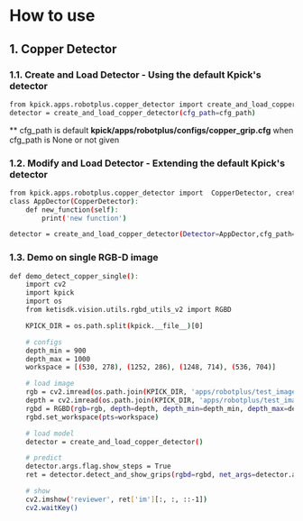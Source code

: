 # How to use
## 1. Copper Detector
### 1.1. Create and Load Detector - Using the default Kpick's detector
```sh
from kpick.apps.robotplus.copper_detector import create_and_load_copper_detector
detector = create_and_load_copper_detector(cfg_path=cfg_path)
```
** cfg_path is default **kpick/apps/robotplus/configs/copper_grip.cfg** when cfg_path  is None or not given

### 1.2. Modify and Load Detector -  Extending the default Kpick's detector
```sh
from kpick.apps.robotplus.copper_detector import  CopperDetector, create_and_load_copper_detector
class AppDector(CopperDetector):
    def new_function(self):
        print('new function')

detector = create_and_load_copper_detector(Detector=AppDector,cfg_path=cfg_path)
```


### 1.3. Demo on single RGB-D image
```sh
def demo_detect_copper_single():
    import cv2
    import kpick
    import os
    from ketisdk.vision.utils.rgbd_utils_v2 import RGBD

    KPICK_DIR = os.path.split(kpick.__file__)[0]

    # configs
    depth_min = 900
    depth_max = 1000
    workspace = [(530, 278), (1252, 286), (1248, 714), (536, 704)]

    # load image
    rgb = cv2.imread(os.path.join(KPICK_DIR, 'apps/robotplus/test_images/copper01_rgb.png'))[:, :, ::-1]
    depth = cv2.imread(os.path.join(KPICK_DIR, 'apps/robotplus/test_images/copper01_depth.png'), cv2.IMREAD_UNCHANGED)
    rgbd = RGBD(rgb=rgb, depth=depth, depth_min=depth_min, depth_max=depth_max)
    rgbd.set_workspace(pts=workspace)

    # load model
    detector = create_and_load_copper_detector()

    # predict
    detector.args.flag.show_steps = True
    ret = detector.detect_and_show_grips(rgbd=rgbd, net_args=detector.args.grip_net, args=detector.args)

    # show
    cv2.imshow('reviewer', ret['im'][:, :, ::-1])
    cv2.waitKey()
```
